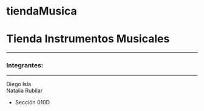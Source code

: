 # tiendaMusica

# Tienda Instrumentos Musicales
<hr>
<h3>Integrantes:</h3>
<hr>
Diego Isla
<br>
Natalia Rubilar
<br>
<ul>
<li>Sección 010D</li>
</ul>
